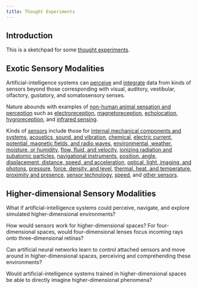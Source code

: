 ```yaml
---
title: Thought Experiments
---
```


## Introduction

This is a sketchpad for some [thought experiments](https://en.wikipedia.org/wiki/Thought_experiment).

## Exotic Sensory Modalities

Artificial-intelligence systems can [perceive](https://en.wikipedia.org/wiki/Machine_perception) and [integrate](https://en.wikipedia.org/wiki/Multisensory_integration) data from kinds of sensors beyond those corresponding with visual, auditory, vestibular, olfactory, gustatory, and somatosensory senses.

Nature abounds with examples of [non-human animal sensation and perception](https://en.wikipedia.org/wiki/Sense#Nonhuman_animal_sensation_and_perception) such as [electroreception](https://en.wikipedia.org/wiki/Electroreception), [magnetoreception](https://en.wikipedia.org/wiki/Magnetoception), [echolocation](https://en.wikipedia.org/wiki/Animal_echolocation), [hygroreception](https://en.wikipedia.org/wiki/Hygroreception), and [infrared sensing](https://en.wikipedia.org/wiki/Infrared_sensing_in_snakes).

Kinds of [sensors](https://en.wikipedia.org/wiki/Sensor) include those for [internal mechanical components and systems](https://en.wikipedia.org/wiki/List_of_sensors#Automotive), [acoustics, sound, and vibration](https://en.wikipedia.org/wiki/List_of_sensors#Acoustic,_sound,_vibration), [chemical](https://en.wikipedia.org/wiki/List_of_sensors#Chemical), [electric current, potential, magnetic fields, and radio waves](https://en.wikipedia.org/wiki/List_of_sensors#Electric_current,_electric_potential,_magnetic,_radio), [environmental, weather, moisture, or humidity](https://en.wikipedia.org/wiki/List_of_sensors#Environment,_weather,_moisture,_humidity), [flow, fluid, and velocity](https://en.wikipedia.org/wiki/List_of_sensors#Flow,_fluid_velocity), [ionizing radiation and subatomic particles](https://en.wikipedia.org/wiki/List_of_sensors#Ionizing_radiation,_subatomic_particles), [navigational instruments](https://en.wikipedia.org/wiki/List_of_sensors#Navigation_instruments), [position, angle, displacement, distance, speed, and acceleration](https://en.wikipedia.org/wiki/List_of_sensors#Position,_angle,_displacement,_distance,_speed,_acceleration), [optical, light, imaging, and photons](https://en.wikipedia.org/wiki/List_of_sensors#Optical,_light,_imaging,_photon), [pressure](https://en.wikipedia.org/wiki/List_of_sensors#Pressure), [force, density, and level](https://en.wikipedia.org/wiki/List_of_sensors#Force,_density,_level), [thermal, heat, and temperature](https://en.wikipedia.org/wiki/List_of_sensors#Thermal,_heat,_temperature), [proximity and presence](https://en.wikipedia.org/wiki/List_of_sensors#Proximity,_presence), [sensor technology](https://en.wikipedia.org/wiki/List_of_sensors#Sensor_technology), [speed](https://en.wikipedia.org/wiki/List_of_sensors#Speed_sensor), and [other sensors](https://en.wikipedia.org/wiki/List_of_sensors#Others).

## Higher-dimensional Sensory Modalities

What if artificial-intelligence systems could perceive, navigate, and explore simulated higher-dimensional environments?

How would sensors work for higher-dimensional spaces? For four-dimensional spaces, would four-dimensional lenses focus incoming rays onto three-dimensional retinas?

Can artificial neural networks learn to control attached sensors and move around in higher-dimensional spaces, perceiving and comprehending these environments?

Would artificial-intelligence systems trained in higher-dimensional spaces be able to directly imagine higher-dimensional phenomena?
